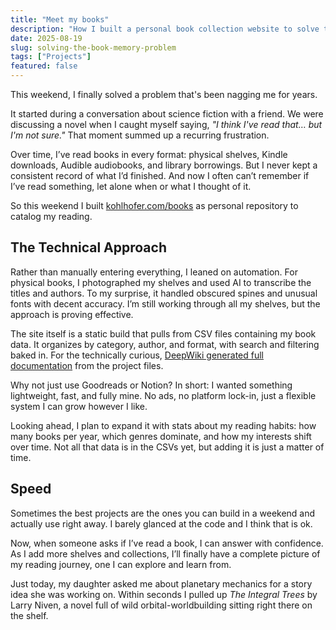 ```yaml
---
title: "Meet my books"
description: "How I built a personal book collection website to solve the frustrating problem of tracking what I've already read."
date: 2025-08-19
slug: solving-the-book-memory-problem
tags: ["Projects"]
featured: false
---
```


This weekend, I finally solved a problem that's been nagging me for years.

It started during a conversation about science fiction with a friend. We were discussing a novel when I caught myself saying, *"I think I've read that… but I'm not sure."* That moment summed up a recurring frustration.

Over time, I’ve read books in every format: physical shelves, Kindle downloads, Audible audiobooks, and library borrowings. But I never kept a consistent record of what I’d finished. And now I often can’t remember if I’ve read something, let alone when or what I thought of it.

So this weekend I built [kohlhofer.com/books](http://kohlhofer.com/books) as personal repository to catalog my reading.

## The Technical Approach

Rather than manually entering everything, I leaned on automation. For physical books, I photographed my shelves and used AI to transcribe the titles and authors. To my surprise, it handled obscured spines and unusual fonts with decent accuracy. I’m still working through all my shelves, but the approach is proving effective.

The site itself is a static build that pulls from CSV files containing my book data. It organizes by category, author, and format, with search and filtering baked in. For the technically curious, [DeepWiki generated full documentation](https://deepwiki.com/kohlhofer/books) from the project files.

Why not just use Goodreads or Notion? In short: I wanted something lightweight, fast, and fully mine. No ads, no platform lock-in, just a flexible system I can grow however I like.

Looking ahead, I plan to expand it with stats about my reading habits: how many books per year, which genres dominate, and how my interests shift over time. Not all that data is in the CSVs yet, but adding it is just a matter of time.

## Speed

Sometimes the best projects are the ones you can build in a weekend and actually use right away. I barely glanced at the code and I think that is ok. 

Now, when someone asks if I’ve read a book, I can answer with confidence. As I add more shelves and collections, I’ll finally have a complete picture of my reading journey, one I can explore and learn from.

Just today, my daughter asked me about planetary mechanics for a story idea she was working on. Within seconds I pulled up *The Integral Trees* by Larry Niven, a novel full of wild orbital-worldbuilding sitting right there on the shelf. 